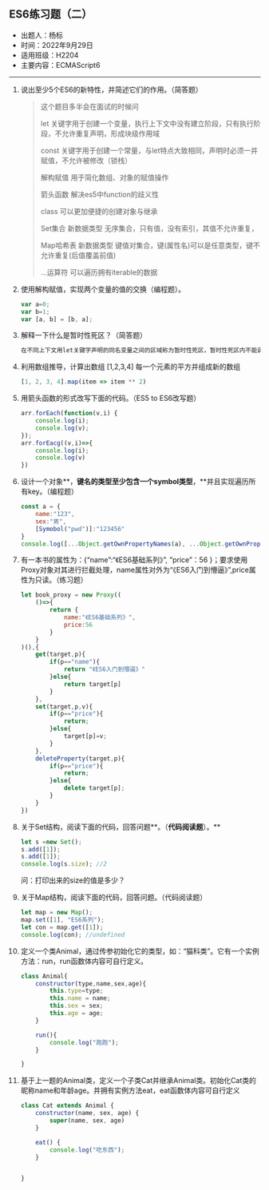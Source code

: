 ## ES6练习题（二）

* 出题人：杨标
* 时间：2022年9月29日
* 适用班级：H2204
* 主要内容：ECMAScript6

----

1. 说出至少5个ES6的新特性，并简述它们的作用。（简答题）

   >  这个题目多半会在面试的时候问
   >
   >  let 关键字用于创建一个变量，执行上下文中没有建立阶段，只有执行阶段，不允许重复声明，形成块级作用域
   >
   >  const 关键字用于创建一个常量，与let特点大致相同，声明时必须一并赋值，不允许被修改（锁栈）
   >
   >  解构赋值 用于简化数组、对象的赋值操作
   >
   >  箭头函数 解决es5中function的歧义性
   >
   >  class 可以更加便捷的创建对象与继承
   >
   >  Set集合 新数据类型  无序集合，只有值，没有索引，其值不允许重复，
   >
   >  Map哈希表 新数据类型 键值对集合，键(属性名)可以是任意类型，键不允许重复(后值覆盖前值)
   >
   >  ...运算符 可以遍历拥有iterable的数据
   >
   >  

2. 使用解构赋值，实现两个变量的值的交换（编程题）。

   ```javascript
   var a=0;
   var b=1;
   var [a, b] = [b, a];
   ```
   
3. 解释一下什么是暂时性死区？（简答题）

   ```javascript
   在不同上下文用let关键字声明的同名变量之间的区域称为暂时性死区，暂时性死区内不能调用声明的这个变量
   ```
   
4. 利用数组推导，计算出数组 [1,2,3,4] 每一个元素的平方并组成新的数组

   ```javascript
   [1, 2, 3, 4].map(item => item ** 2)
   ```

5. 用箭头函数的形式改写下面的代码。（ES5 to ES6改写题）

   ```javascript
   arr.forEach(function(v,i) {
       console.log(i);
       console.log(v);
   });
   arr.forEacg((v,i)=>{
       console.log(i);
       console.log(v)
   })
   ```

6. 设计一个对象**，**键名的类型至少包含一个symbol类型**，**并且实现遍历所有key。（编程题）

   ```javascript
   const a = {
       name:"123",
       sex:"男",
       [Symobol("pwd")]:"123456"
   }
   console.log([...Object.getOwnPropertyNames(a), ...Object.getOwnPropertySymbols(a)]);
   ```
   
7. 有一本书的属性为：{“name”:“《ES6基础系列》”, ”price”：56 }；要求使用Proxy对象对其进行拦截处理，name属性对外为“《ES6入门到懵逼》”,price属性为只读。（练习题）

   ```javascript
   let book_proxy = new Proxy((
       ()=>{
           return {
               name:"《ES6基础系列》",
               price:56
           }
       }
   )(),{
       get(target,p){
           if(p=="name"){
               return "《ES6入门到懵逼》"
           }else{
               return target[p]
           }
       },
       set(target,p,v){
           if(p=="price"){
               return;
           }else{
               target[p]=v;
           }
       },
       deleteProperty(target,p){
           if(p=="price"){
               return;
           }else{
               delete target[p];
           }
       }
   })
   ```
   
8. 关于Set结构，阅读下面的代码，回答问题**。（**代码阅读题**）。**

   ```javascript
   let s =new Set();
   s.add([1]);
   s.add([1]);
   console.log(s.size); //2	
   ```

   问：打印出来的size的值是多少？

9. 关于Map结构，阅读下面的代码，回答问题。（代码阅读题）

   ```javascript
   let map = new Map();
   map.set([1], "ES6系列");       
   let con = map.get([1]);        
   console.log(con); //undefined       
   ```
   
10. 定义一个类Animal，通过传参初始化它的类型，如：“猫科类”。它有一个实例方法：run，run函数体内容可自行定义。

    ```javascript
    class Animal{
        constructor(type,name,sex,age){
            this.type=type;
            this.name = name;
            this.sex = sex;
            this.age = age;
        } 
    
        run(){
            console.log("跑跑");
        }
    
    }
    ```
    
11. 基于上一题的Animal类，定义一个子类Cat并继承Animal类。初始化Cat类的昵称name和年龄age。并拥有实例方法eat，eat函数体内容可自行定义

    ```javascript
    class Cat extends Animal {
        constructor(name, sex, age) {
            super(name, sex, age)
        }
    
        eat() {
            console.log("吃东西");
        }
    
    
    }
    ```
    
    
    
    

